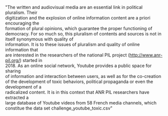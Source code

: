 "The written and audiovisual media are an essential link in political pluralism.	 Their	
digitization and the explosion of online information content are a priori encouraging the	
formation of plural opinions, which guarantee the proper functioning of democracy.	For	
so much so, this pluralism of contents and sources is not in itself synonymous with quality of	
information.	It is to these issues of pluralism and quality of online information that	
are interested in the researchers of the national PIL project (http://www.anr-pil.org/) started in	
2018.
As an online social network, Youtube provides a public space for sharing	
of information and interaction between users, as well as for the co-creation of	
the development of toxic behaviors, political propaganda or even the development of a	
radicalized content.	 It is in this context that ANR PIL researchers have extracted a	
large database of Youtube videos from 58 French media channels, which constitue the data set challenge_youtube_toxic.csv"	
